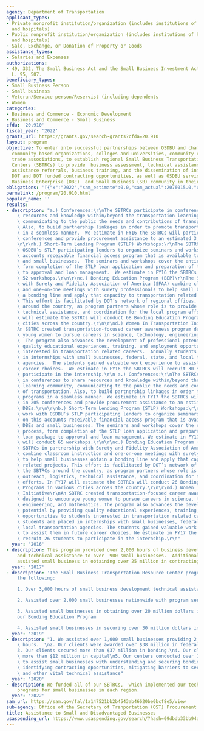 ```yaml
---
agency: Department of Transportation
applicant_types:
- Private nonprofit institution/organization (includes institutions of higher education
  and hospitals)
- Public nonprofit institution/organization (includes institutions of higher education
  and hospitals)
- Sale, Exchange, or Donation of Property or Goods
assistance_types:
- Salaries and Expenses
authorizations:
- 49, 332, The Small Business Act and the Small Business Investment Act of 1958. Pub.
  L. 95, 507.
beneficiary_types:
- Small Business Person
- Small business
- Veteran/Service person/Reservist (including dependents
- Women
categories:
- Business and Commerce - Economic Development
- Business and Commerce - Small Business
cfda: '20.910'
fiscal_year: '2022'
grants_url: https://grants.gov/search-grants?cfda=20.910
layout: program
objective: To enter into successful partnerships between OSDBU and chambers of commerce,
  community-based organizations, colleges and universities, community colleges, or
  trade associations, to establish regional Small Business Transportation Resource
  Centers (SBTRCs) to provide  business assessment, technical assistance, technical
  assistance referrals, business training, and the dissemination of information regarding
  DOT and DOT funded contracting opportunities, as well as OSDBU services to the Disadvantaged
  Business Enterprise (DBE)  and Small Business (SB) community in their regions.
obligations: '[{"x":"2022","sam_estimate":0.0,"sam_actual":2076015.0,"usa_spending_actual":-24545.0},{"x":"2023","sam_estimate":2076015.0,"sam_actual":0.0,"usa_spending_actual":-105844.96000000002},{"x":"2024","sam_estimate":2475734.0,"sam_actual":0.0,"usa_spending_actual":1233.27}]'
permalink: /program/20.910.html
popular_name: ''
results:
- description: "a.) Conferences:\r\nThe SBTRCs participate in conferences to share\
    \ resources and knowledge within/beyond the transportation learning community,\
    \ communicating to the public the needs and contributions of transportation. \
    \ Also, to build partnership linkages in order to promote transportation programs\
    \ in a seamless manner.  We estimate in FY16 the SBTRCs will participate in 205\
    \ conferences and provide procurement assistance to an estimated 3,600 DBEs.\r\
    \n\r\nb.) Short-Term Lending Program (STLP) Workshops:\r\nThe SBTRCs work with\
    \ OSDBU’s STLP participating lenders to organize seminars and workshops on this\
    \ accounts receivable financial access program that is available to eligible DBEs\
    \ and small businesses.  The seminars and workshops cover the entire STLP process,\
    \ form completion of the STLP loan application and preparation of the loan package\
    \ to approval and loan management.  We estimate in FY16 the SBTRCs will conduct\
    \ 52 workshops.\r\n\r\nc.) Bonding Education Program (BEP)\r\nThe SBTRCs in partnership\
    \ with Surety and Fidelity Association of America (SFAA) combine classroom instruction\
    \ and one-on-one meetings with surety professionals to help small businesses obtain\
    \ a bonding line and apply that capacity to transportation related projects. \
    \ This effort is facilitated by DOT’s network of regional offices, the SBTRCs\
    \ around the country, as program partners whose role is to provide outreach, logistics,\
    \ technical assistance, and coordination for the local program efforts.  In FY16\
    \ will estimate the SBTRCs will conduct 68 Bonding Education Programs in various\
    \ cities across the country.\r\n\r\nd.) Women In Transportation Initiative\r\n\
    An SBTRC created transportation-focused career awareness program designed to encourage\
    \ young women to pursue careers in science, technology, engineering, and mathematics.\
    \  The program also advances the development of professional potential by providing\
    \ quality educational experiences, training, and employment opportunities to students\
    \ interested in transportation related careers.  Annually students are placed\
    \ in internships with small businesses, federal, state, and local transportation\
    \ agencies.  The students gained valuable work experience to assist them in future\
    \ career choices.  We estimate in FY16 the SBTRCs will recruit 30 students to\
    \ participate in the internship.\r\n a.) Conferences:\r\nThe SBTRCs participate\
    \ in conferences to share resources and knowledge within/beyond the transportation\
    \ learning community, communicating to the public the needs and contributions\
    \ of transportation. Also, to build partnership linkages in order to promote transportation\
    \ programs in a seamless manner. We estimate in FY17 the SBTRCs will participate\
    \ in 205 conferences and provide procurement assistance to an estimated 3,600\
    \ DBEs.\r\n\r\nb.) Short-Term Lending Program (STLP) Workshops:\r\nThe SBTRCs\
    \ work with OSDBU’s STLP participating lenders to organize seminars and workshops\
    \ on this accounts receivable financial access program that is available to eligible\
    \ DBEs and small businesses. The seminars and workshops cover the entire STLP\
    \ process, form completion of the STLP loan application and preparation of the\
    \ loan package to approval and loan management. We estimate in FY17 the SBTRCs\
    \ will conduct 65 workshops.\r\n\r\nc.) Bonding Education Program (BEP)\r\nThe\
    \ SBTRCs in partnership with Surety and Fidelity Association of America (SFAA)\
    \ combine classroom instruction and one-on-one meetings with surety professionals\
    \ to help small businesses obtain a bonding line and apply that capacity to transportation\
    \ related projects. This effort is facilitated by DOT’s network of regional offices,\
    \ the SBTRCs around the country, as program partners whose role is to provide\
    \ outreach, logistics, technical assistance, and coordination for the local program\
    \ efforts. In FY17 will estimate the SBTRCs will conduct 26 Bonding Education\
    \ Programs in various cities across the country.\r\n\r\nd.) Women In Transportation\
    \ Initiative\r\nAn SBTRC created transportation-focused career awareness program\
    \ designed to encourage young women to pursue careers in science, technology,\
    \ engineering, and mathematics. The program also advances the development of professional\
    \ potential by providing quality educational experiences, training, and employment\
    \ opportunities to students interested in transportation related careers. Annually\
    \ students are placed in internships with small businesses, federal, state, and\
    \ local transportation agencies. The students gained valuable work experience\
    \ to assist them in future career choices. We estimate in FY17 the SBTRCs will\
    \ recruit 26 students to participate in the internship.\r\n"
  year: '2016'
- description: This program provided over 2,000 hours of business development counseling
    and technical assistance to over  900 small businesses.  Additionally, the program
    assisted small business in obtaining over 25 million in contracting opportunities.
  year: '2017'
- description: 'The Small Business Transportation Resource Center program provided
    the following:

    1. Over 3,000 hours of small business development technical assistance and counseling

    2. Assisted over 2,000 small businesses nationwide with program services

    3. Assisted small businesses in obtaining over 20 million dollars in bonding through
    our Bonding Education Program

    4. Assisted small businesses in securing over 30 million dollars in federal contracts'
  year: '2019'
- description: "1. We assisted over 1,000 small businesses providing 2,200 counseling\
    \ hours.  \n2. Our clients were awarded over $38 million in federal contracts.\n\
    3. Our clients secured more than $37 million in bonding.\n4. Our clients secured\
    \ more than $12 million in capital\n5. Our centers conducted over 100 webinars\
    \ to assist small businesses with understanding and securing bonding, capital,\
    \ identifying contracting opportunities, mitigating barriers to securing contracts,\
    \ and other vital technical assistance"
  year: '2020'
- description: We funded all of our SBTRCs,  which implemented our technical assistance
    programs for small businesses in each region.
  year: '2022'
sam_url: https://sam.gov/fal/1a147521bb2b4543ab46620be0bcf8e5/view
sub-agency: Office of the Secretary of Tranportation (OST) Procurement Operations
title: Assistance to Small and Disadvantaged Businesses
usaspending_url: https://www.usaspending.gov/search/?hash=09dbdb33bb94ac0ec13efbb2c5157a49
---
```

